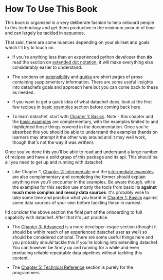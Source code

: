 # How To Use This Book

This book is organised in a very deliberate fashion to help onboard people to this technology and get them productive in the minimum amount of time and can largely be tackled in sequence.

That said, there are some nuances depending on your skillset and goals which I'll try to touch on.


- If you're anything less than an experienced python developer then **do** read the section on [extended dot notation](https://mikeadamss.github.io/datachef/dot-notation-explained.html), it will make everything else considerably easier to understand.

- The sections on [extensibility](https://mikeadamss.github.io/datachef/extensibility.html) and [quirks](https://mikeadamss.github.io/datachef/quirks.html) are short pages of prose containing supplementary information. There are some useful insights into datachefs goals and approach here but you can come back to these as needed.

- If you want to get a quick idea of what datachef does, look at the first few recipes in [basic examples](https://mikeadamss.github.io/datachef/examples/basic/basic.html) section before coming back here.

- To learn datachef, start with [Chapter 1: Basics](https://mikeadamss.github.io/datachef/basics.html). Note - this chapter and the [basic examples](https://mikeadamss.github.io/datachef/examples/basic/basic.html) are complementary, with the examples limited to and highlighted those things covered in the documentation. Once you're absorbed this you should be able to understand the examples (hands on learners may attempt it the other way around and it may well work, though that's not the way it was written).

Once you've done this you'll be able to read and understand a large number of recipes and have a solid grasp of this package and its api. This should be all you need to get up and running with datachef.

- Like Chapter 1, [Chapter 2: Intermediate](https://mikeadamss.github.io/datachef/intermediate.html) and the [intermediate examples](https://mikeadamss.github.io/datachef/examples/intermediate/intermediate.html) are also complementary and completing the former should explain anything new you'll encounter in the examples. Be aware though, while the examples for this section use mostly the tools from basic its **against much more complex and messy data sources**. It's probably wise to take some time and practice what you learnt in [Chapter 1: Basics](https://mikeadamss.github.io/datachef/basics.html) against some data sources of your own before tackling these in earnest.

I'd consider the above section the final part of the onboarding to full capability with datachef. After that it's just practice.

- The [Chapter 3: Advanced](https://mikeadamss.github.io/datachef/advanced.html) is a more developer-esque section (thought it should be within reach of an experienced datachef user as well) so should be considered optional. There are some useful things here and you probably _should_ tackle this if you're looking into extending datachef. You can however be firmly up and running for a while and even producing reliable repeatable data pipelines without tackling this content.

- The [Chapter 5: Technical Reference](https://mikeadamss.github.io/datachef/technical.html) section is purely for the programmers.